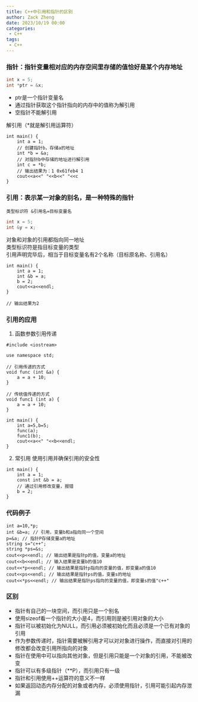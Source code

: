 ```yaml
---
title: C++中引用和指针的区别
author: Zack Zheng
date: 2023/10/19 00:00
categories:
 - C++
tags:
 - C++
---
```


### 指针：指针变量相对应的内存空间里存储的值恰好是某个内存地址


```c++
int x = 5;
int *ptr = &x;
```
- ptr是一个指针变量名  
- 通过指针获取这个指针指向的内存中的值称为解引用    
- 空指针不能解引用

解引用（*就是解引用运算符）
```
int main() {
    int a = 1;
    // 创建指针b，存储a的地址
    int *b = &a;
    // 对指针b中存储的地址进行解引用
    int c = *b;
    // 输出结果为：1 0x61feb4 1
    cout<<a<<" "<<b<<" "<<c
}
```


### 引用：表示某一对象的别名，是一种特殊的指针

`类型标识符 &引用名=目标变量名`   
```c++
int x = 5;
int &y = x;
```
对象和对象的引用都指向同一地址   
类型标识符是指目标变量的类型  
引用声明完毕后，相当于目标变量名有2个名称（目标原名称、引用名）

```
int main() {
    int a = 1;
    int &b = a;
    b = 2;
    cout<<a<<endl;
}

// 输出结果为2
```

### 引用的应用
1. 函数参数引用传递

```
#include <iostream>

use namespace std;

// 引用传递的方式
void func (int &a) {
    a = a + 10;
}

// 传统值传递的方式
void func1 (int a) {
    a = a + 10;
}

int main() {
    int a=5,b=5;
    func(a);
    func1(b);
    cout<<a<<" "<<b<<endl;
}

```
2. 常引用
使用引用并确保引用的安全性

```
int main() {
    int a = 1;
    const int &b = a;
    // 通过引用修改变量，报错
    b = 2;
}
```

### 代码例子

```
int a=10,*p;
int &b=a; // 引用，变量b和a指向同一个空间
p=&a; // 指针P存储变量a的地址
string s="c++";
string *ps=&s;
cout<<p<<endl; // 输出结果是指针p的值，变量a的地址
cout<<b<<endl; // 输入结果是变量b的值10
cout<<*p<<endl; // 输出结果是指针p指向的变量的值，即变量a的值10
cout<<ps<<endl; // 输出结果是指针ps的值，变量s的地址
cout<<*ps<<endl; // 输出结果是指针ps指向的变量的值，即变量s的值"c++"

```

### 区别
- 指针有自己的一块空间，而引用只是一个别名   
- 使用sizeof看一个指针的大小是4，而引用则是被引用对象的大小  
- 指针可以被初始化为NULL，而引用必须被初始化而且必须是一个已有对象的引用  
- 作为参数传递时，指针需要被解引用才可以对对象进行操作，而直接对引用的修改都会改变引用所指向的对象   
- 指针在使用中可以指向其他对象，但是引用只能是一个对象的引用，不能被改变   
- 指针可以有多级指针（**P），而引用只有一级  
- 指针和引用使用++运算符的意义不一样  
- 如果返回动态内存分配的对象或者内存，必须使用指针，引用可能引起内存泄漏   
